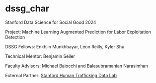 # dssg_char
Stanford Data Science for Social Good 2024

Project: Machine Learning Augmented Prediction for Labor Exploitation Detection

DSSG Fellows: Enkhjin Munkhbayar, Leon Reilly, Kyler Shu

Technical Mentor: Benjamin Seiler

Faculty Advisors: Michael Baiocchi and Balasubramanian Narasimhan


External Partner: [Stanford Human Trafficking Data Lab](https://htdatalab.stanford.edu/)
